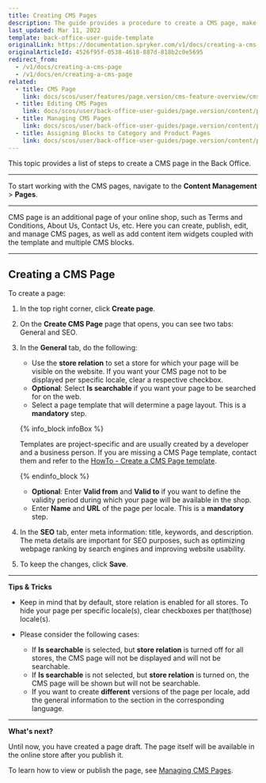 ```yaml
---
title: Creating CMS Pages
description: The guide provides a procedure to create a CMS page, make it searchable per store in the Back Office.
last_updated: Mar 11, 2022
template: back-office-user-guide-template
originalLink: https://documentation.spryker.com/v1/docs/creating-a-cms-page
originalArticleId: 4526f95f-0538-4618-887d-818b2c0e5695
redirect_from:
  - /v1/docs/creating-a-cms-page
  - /v1/docs/en/creating-a-cms-page
related:
  - title: CMS Page
    link: docs/scos/user/features/page.version/cms-feature-overview/cms-pages-overview.html
  - title: Editing CMS Pages
    link: docs/scos/user/back-office-user-guides/page.version/content/pages/editing-cms-pages.html
  - title: Managing CMS Pages
    link: docs/scos/user/back-office-user-guides/page.version/content/pages/managing-cms-pages.html
  - title: Assigning Blocks to Category and Product Pages
    link: docs/scos/user/back-office-user-guides/page.version/content/pages/assigning-blocks-to-category-and-product-pages.html
---
```


This topic provides a list of steps to create a CMS page in the Back Office.
***

To start working with the CMS pages, navigate to the **Content Management** > **Pages**.
***

CMS page is an additional page of your online shop, such as Terms and Conditions, About Us, Contact Us, etc. Here you can create, publish, edit, and manage CMS pages, as well as add content item widgets coupled with the template and multiple CMS blocks.
***

## Creating a CMS Page

To create a page:
1. In the top right corner, click **Create page**.
2. On the **Create CMS Page** page that opens, you can see two tabs: General and SEO.
3. In the **General** tab, do the following:
   * Use the **store relation** to set a store for which your page will be visible on the website. If you want your CMS page not to be displayed per specific locale, clear a respective checkbox.
   * **Optional**: Select **Is searchable** if you want your page to be searched for on the web.
   * Select a page template that will determine a page layout. This is a **mandatory** step.
  
    {% info_block infoBox %}

    Templates are project-specific and are usually created by a developer and a business person. If you are missing a CMS Page template, contact them and refer to the [HowTo - Create a CMS Page template](/docs/scos/dev/tutorials/201811.0/howtos/feature-howtos/cms/howto-create-cms-templates.html#adding-a-template-for-a-cms-page).
  
    {% endinfo_block %}

   * **Optional**: Enter **Valid from** and **Valid to** if you want to define the validity period during which your page will be available in the shop.
   * Enter **Name** and **URL** of the page per locale. This is a **mandatory** step.

4. In the **SEO** tab, enter meta information: title, keywords, and description. The meta details are important for SEO purposes, such as optimizing webpage ranking by search engines and improving website usability.
5. To keep the changes, click **Save**.
***

**Tips & Tricks**

* Keep in mind that by default, store relation is enabled for all stores. To hide your page per specific locale(s), clear checkboxes per that(those) locale(s).

* Please consider the following cases:
  * If **Is searchable** is selected, but **store relation** is turned off for all stores, the CMS page will not be displayed and will not be searchable.
  * If **Is searchable** is not selected, but **store relation** is turned on, the CMS page will be shown but will not be searchable.
  * If you want to create **different** versions of the page per locale, add the general information to the section in the corresponding language.

***

**What's next?**

Until now, you have created a page draft. The page itself will be available in the online store after you publish it.

To learn how to view or publish the page, see [Managing CMS Pages](/docs/scos/user/back-office-user-guides/{{page.version}}/content/pages/managing-cms-pages.html).
